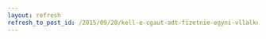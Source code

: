 ```yaml
---
layout: refresh
refresh_to_post_id: /2015/09/28/kell-e-cgaut-adt-fizetnie-egyni-vllalkoznak
---
```

